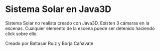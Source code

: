 # Sistema Solar en Java3D
Sistema Solar no realista creado con Java3D. Existen 3 cámaras en la escenas. Cualquier elemento de la escena puede ser detenido haciendo click sobre ello.

Creado por Baltasar Ruiz y Borja Cañavate
